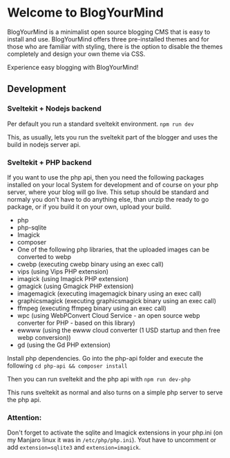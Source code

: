 # Welcome to BlogYourMind
BlogYourMind is a minimalist open source blogging CMS that is easy to install and use. BlogYourMind offers three pre-installed themes and for those who are familiar with styling, there is the option to disable the themes completely and design your own theme via CSS.

Experience easy blogging with BlogYourMind!

## Development

### Sveltekit + Nodejs backend
Per default you run a standard sveltekit environment.
`npm run dev`

This, as usually, lets you run the sveltekit part of the blogger and uses the build in nodejs server api.


### Sveltekit + PHP backend
If you want to use the php api, then you need the following packages installed on your local System for development and of course on your php server, where your blog will go live. This setup should be standard and normaly you don't have to do anything else, than unzip the ready to go package, or if you build it on your own, upload your build.

- php
- php-sqlite
- Imagick
- composer
- One of the following php libraries, that the uploaded images can be converted to webp
 - cwebp (executing cwebp binary using an exec call)
 - vips (using Vips PHP extension)
 - imagick (using Imagick PHP extension)
 - gmagick (using Gmagick PHP extension)
 - imagemagick (executing imagemagick binary using an exec call)
 - graphicsmagick (executing graphicsmagick binary using an exec call)
 - ffmpeg (executing ffmpeg binary using an exec call)
 - wpc (using WebPConvert Cloud Service - an open source webp converter for PHP - based on this library)
 - ewwww (using the ewww cloud converter (1 USD startup and then free webp conversion))
 - gd (using the Gd PHP extension)


Install php dependencies. Go into the php-api folder and execute the following
`cd php-api && composer install`

Then you can run sveltekit and the php api with
`npm run dev-php`

This runs sveltekit as normal and also turns on a simple php server to serve the php api.

### Attention:
Don't forget to activate the sqlite and Imagick extensions in your php.ini (on my Manjaro linux it was in `/etc/php/php.ini`). Yout have to uncomment or add `extension=sqlite3` and `extension=imagick`.